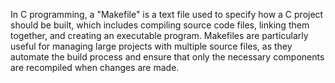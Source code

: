 In C programming, a "Makefile" is a text file used to specify how a C project should be built, which includes compiling source code files, linking them together, and creating an executable program. Makefiles are particularly useful for managing large projects with multiple source files, as they automate the build process and ensure that only the necessary components are recompiled when changes are made.
